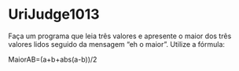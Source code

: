 # UriJudge1013
Faça um programa que leia três valores e apresente o maior dos três valores lidos seguido da mensagem “eh o maior”. Utilize a fórmula:

MaiorAB=(a+b+abs(a-b))/2
